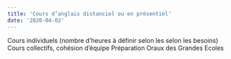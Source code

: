 ```yaml
---
title: 'Cours d’anglais distanciel ou en présentiel'
date: '2020-04-02'
---
```


Cours individuels (nombre d’heures à définir selon les selon les besoins)
Cours collectifs, cohésion d’équipe
Préparation Oraux des Grandes Ecoles